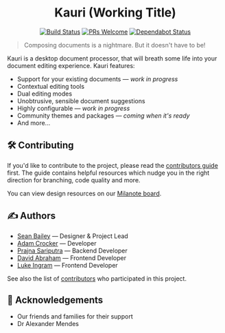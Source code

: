 <div align="center">
  <h1>Kauri (Working Title)</h1>

  [![Build Status](https://travis-ci.com/sean0x42/kauri.svg?token=y4PzktMpXpMzBmaZHNGq&branch=master)](https://travis-ci.com/sean0x42/kauri)
  [![PRs Welcome](https://img.shields.io/badge/PRs-welcome-brightgreen.svg)](http://makeapullrequest.com)
  [![Dependabot Status](https://api.dependabot.com/badges/status?host=github&repo=sean0x42/kauri)](https://dependabot.com)
</div>

> Composing documents is a nightmare. But it doesn't have to be!

Kauri is a desktop document processor, that will breath some life into your
document editing experience. Kauri features:

 - Support for your existing documents — *work in progress*
 - Contextual editing tools
 - Dual editing modes
 - Unobtrusive, sensible document suggestions
 - Highly configurable — *work in progress*
 - Community themes and packages — *coming when it's ready*
 - And more...


## 🛠️ Contributing

If you'd like to contribute to the project, please read the [contributors
guide](https://github.com/sean0x42/kauri/blob/master/.github/CONTRIBUTING.md)
first. The guide contains helpful resources which nudge you in the right
direction for branching, code quality and more.

You can view design resources on our
[Milanote board](https://app.milanote.com/1GmcQJ1TRrCk2Y).


## ✍️ Authors

 - [Sean Bailey](https://github.com/sean0x42) — Designer & Project Lead
 - [Adam Crocker](https://github.com/patch7331) — Developer
 - [Prajna Sariputra](https://github.com/X-m7) — Backend Developer
 - [David Abraham](https://github.com/DavidAbraham082) — Frontend Developer
 - [Luke Ingram](https://github.com/luke5599) — Frontend Developer

See also the list of [contributors](https://github.com/sean0x42/kauri/contributors)
who participated in this project.


## 🎉 Acknowledgements

 - Our friends and families for their support
 - Dr Alexander Mendes
